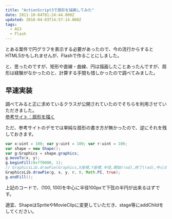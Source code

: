 ```yaml
---
title: "ActionScript3で扇形を描画してみた"
date: 2011-10-04T01:24:44.000Z
updated: 2016-04-03T14:57:14.000Z
tags: 
  - AS3
  - Flash
---
```


とある案件で円グラフを表示する必要があったので、今の流行からするとHTML5かもしれませんが、Flashで作ることにしました。

と、思ったのですが、矩形や直線・曲線、円は描画したことあったんですが、扇形は経験がなかったのと、計算する手間も惜しかったので調べてみました。


## 早速実装

調べてみると正に求めているクラスが公開されていたのでそちらを利用させていただきました。  
[参考サイト：扇形を描く](http://www.d-project.com/flex/001_DrawPie/)

ただ、参考サイトのデモでは単純な扇形の書き方が無かったので、逆にそれを残しておきます。

```actionscript
var x:uint = 100; var y:uint = 100; var r:uint = 100;
var shape = new Shape();
var g:Graphics = shape.graphics;
g.moveTo(x, y);
g.beginFill(0xff0000, 1);
// GraphicsLib.drawPie(Graphics,X座標,Y座標,半径,開始(rad),終了(rad),中心から描画の有無)
GraphicsLib.drawPie(g, x, y, r, 0, Math.PI, true);
g.endFill();
```

上記のコードで、(100, 100)を中心に半径100pxで下弦の半円が出来るはずです。

適宜、ShapeはSpriteやMovieClipに変更していただき、stage等にaddChildをしてください。